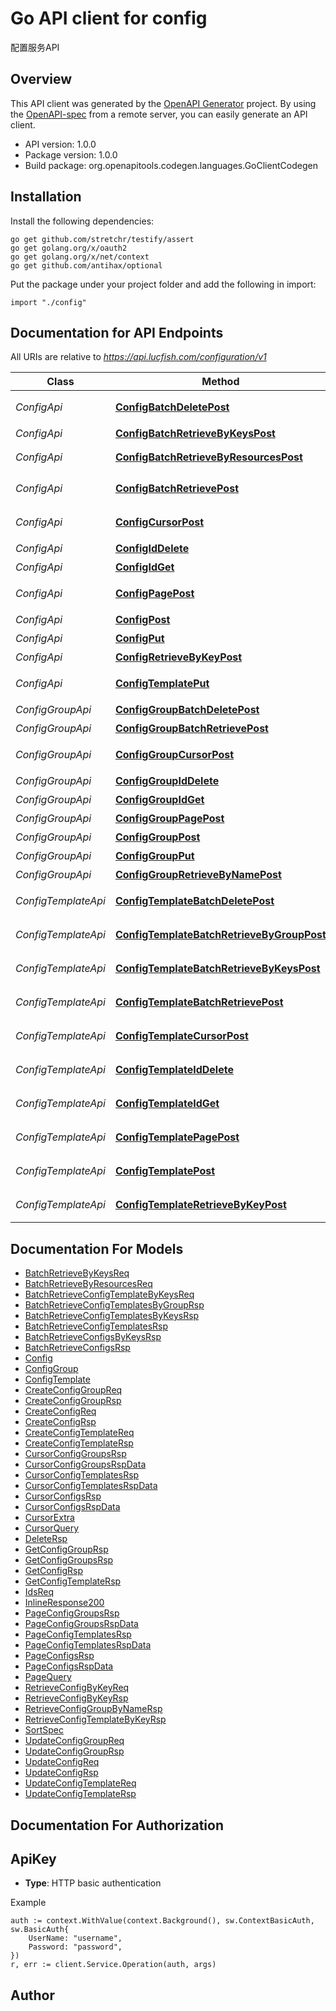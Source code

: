# Go API client for config

配置服务API

## Overview
This API client was generated by the [OpenAPI Generator](https://openapi-generator.tech) project.  By using the [OpenAPI-spec](https://www.openapis.org/) from a remote server, you can easily generate an API client.

- API version: 1.0.0
- Package version: 1.0.0
- Build package: org.openapitools.codegen.languages.GoClientCodegen

## Installation

Install the following dependencies:

```shell
go get github.com/stretchr/testify/assert
go get golang.org/x/oauth2
go get golang.org/x/net/context
go get github.com/antihax/optional
```

Put the package under your project folder and add the following in import:

```golang
import "./config"
```

## Documentation for API Endpoints

All URIs are relative to *https://api.lucfish.com/configuration/v1*

Class | Method | HTTP request | Description
------------ | ------------- | ------------- | -------------
*ConfigApi* | [**ConfigBatchDeletePost**](docs/ConfigApi.md#configbatchdeletepost) | **Post** /config/batchDelete | 批量删除配置
*ConfigApi* | [**ConfigBatchRetrieveByKeysPost**](docs/ConfigApi.md#configbatchretrievebykeyspost) | **Post** /config/batchRetrieveByKeys | 查询配置
*ConfigApi* | [**ConfigBatchRetrieveByResourcesPost**](docs/ConfigApi.md#configbatchretrievebyresourcespost) | **Post** /config/batchRetrieveByResources | 查询配置
*ConfigApi* | [**ConfigBatchRetrievePost**](docs/ConfigApi.md#configbatchretrievepost) | **Post** /config/batchRetrieve | 批量查询配置
*ConfigApi* | [**ConfigCursorPost**](docs/ConfigApi.md#configcursorpost) | **Post** /config/cursor | Cursor查询配置
*ConfigApi* | [**ConfigIdDelete**](docs/ConfigApi.md#configiddelete) | **Delete** /config/{id} | 删除配置
*ConfigApi* | [**ConfigIdGet**](docs/ConfigApi.md#configidget) | **Get** /config/{id} | 查询配置
*ConfigApi* | [**ConfigPagePost**](docs/ConfigApi.md#configpagepost) | **Post** /config/page | Page查询配置
*ConfigApi* | [**ConfigPost**](docs/ConfigApi.md#configpost) | **Post** /config | 创建配置
*ConfigApi* | [**ConfigPut**](docs/ConfigApi.md#configput) | **Put** /config | 更新配置
*ConfigApi* | [**ConfigRetrieveByKeyPost**](docs/ConfigApi.md#configretrievebykeypost) | **Post** /config/retrieveByKey | 查询配置
*ConfigApi* | [**ConfigTemplatePut**](docs/ConfigApi.md#configtemplateput) | **Put** /configTemplate | 更新配置模版
*ConfigGroupApi* | [**ConfigGroupBatchDeletePost**](docs/ConfigGroupApi.md#configgroupbatchdeletepost) | **Post** /configGroup/batchDelete | 批量删除组
*ConfigGroupApi* | [**ConfigGroupBatchRetrievePost**](docs/ConfigGroupApi.md#configgroupbatchretrievepost) | **Post** /configGroup/batchRetrieve | 批量查询组
*ConfigGroupApi* | [**ConfigGroupCursorPost**](docs/ConfigGroupApi.md#configgroupcursorpost) | **Post** /configGroup/cursor | Cursor查询组
*ConfigGroupApi* | [**ConfigGroupIdDelete**](docs/ConfigGroupApi.md#configgroupiddelete) | **Delete** /configGroup/{id} | 删除组
*ConfigGroupApi* | [**ConfigGroupIdGet**](docs/ConfigGroupApi.md#configgroupidget) | **Get** /configGroup/{id} | 查询组
*ConfigGroupApi* | [**ConfigGroupPagePost**](docs/ConfigGroupApi.md#configgrouppagepost) | **Post** /configGroup/page | Page查询组
*ConfigGroupApi* | [**ConfigGroupPost**](docs/ConfigGroupApi.md#configgrouppost) | **Post** /configGroup | 创建组
*ConfigGroupApi* | [**ConfigGroupPut**](docs/ConfigGroupApi.md#configgroupput) | **Put** /configGroup | 更新组
*ConfigGroupApi* | [**ConfigGroupRetrieveByNamePost**](docs/ConfigGroupApi.md#configgroupretrievebynamepost) | **Post** /configGroup/retrieveByName | 查询组
*ConfigTemplateApi* | [**ConfigTemplateBatchDeletePost**](docs/ConfigTemplateApi.md#configtemplatebatchdeletepost) | **Post** /configTemplate/batchDelete | 批量删除配置模版
*ConfigTemplateApi* | [**ConfigTemplateBatchRetrieveByGroupPost**](docs/ConfigTemplateApi.md#configtemplatebatchretrievebygrouppost) | **Post** /configTemplate/batchRetrieveByGroup | 查询配置模版
*ConfigTemplateApi* | [**ConfigTemplateBatchRetrieveByKeysPost**](docs/ConfigTemplateApi.md#configtemplatebatchretrievebykeyspost) | **Post** /configTemplate/batchRetrieveByKeys | 查询配置模版
*ConfigTemplateApi* | [**ConfigTemplateBatchRetrievePost**](docs/ConfigTemplateApi.md#configtemplatebatchretrievepost) | **Post** /configTemplate/batchRetrieve | 批量查询配置模版
*ConfigTemplateApi* | [**ConfigTemplateCursorPost**](docs/ConfigTemplateApi.md#configtemplatecursorpost) | **Post** /configTemplate/cursor | Cursor查询配置模版
*ConfigTemplateApi* | [**ConfigTemplateIdDelete**](docs/ConfigTemplateApi.md#configtemplateiddelete) | **Delete** /configTemplate/{id} | 删除配置模版
*ConfigTemplateApi* | [**ConfigTemplateIdGet**](docs/ConfigTemplateApi.md#configtemplateidget) | **Get** /configTemplate/{id} | 查询配置模版
*ConfigTemplateApi* | [**ConfigTemplatePagePost**](docs/ConfigTemplateApi.md#configtemplatepagepost) | **Post** /configTemplate/page | Page查询配置模版
*ConfigTemplateApi* | [**ConfigTemplatePost**](docs/ConfigTemplateApi.md#configtemplatepost) | **Post** /configTemplate | 创建配置模版
*ConfigTemplateApi* | [**ConfigTemplateRetrieveByKeyPost**](docs/ConfigTemplateApi.md#configtemplateretrievebykeypost) | **Post** /configTemplate/retrieveByKey | 查询配置模版


## Documentation For Models

 - [BatchRetrieveByKeysReq](docs/BatchRetrieveByKeysReq.md)
 - [BatchRetrieveByResourcesReq](docs/BatchRetrieveByResourcesReq.md)
 - [BatchRetrieveConfigTemplateByKeysReq](docs/BatchRetrieveConfigTemplateByKeysReq.md)
 - [BatchRetrieveConfigTemplatesByGroupRsp](docs/BatchRetrieveConfigTemplatesByGroupRsp.md)
 - [BatchRetrieveConfigTemplatesByKeysRsp](docs/BatchRetrieveConfigTemplatesByKeysRsp.md)
 - [BatchRetrieveConfigTemplatesRsp](docs/BatchRetrieveConfigTemplatesRsp.md)
 - [BatchRetrieveConfigsByKeysRsp](docs/BatchRetrieveConfigsByKeysRsp.md)
 - [BatchRetrieveConfigsRsp](docs/BatchRetrieveConfigsRsp.md)
 - [Config](docs/Config.md)
 - [ConfigGroup](docs/ConfigGroup.md)
 - [ConfigTemplate](docs/ConfigTemplate.md)
 - [CreateConfigGroupReq](docs/CreateConfigGroupReq.md)
 - [CreateConfigGroupRsp](docs/CreateConfigGroupRsp.md)
 - [CreateConfigReq](docs/CreateConfigReq.md)
 - [CreateConfigRsp](docs/CreateConfigRsp.md)
 - [CreateConfigTemplateReq](docs/CreateConfigTemplateReq.md)
 - [CreateConfigTemplateRsp](docs/CreateConfigTemplateRsp.md)
 - [CursorConfigGroupsRsp](docs/CursorConfigGroupsRsp.md)
 - [CursorConfigGroupsRspData](docs/CursorConfigGroupsRspData.md)
 - [CursorConfigTemplatesRsp](docs/CursorConfigTemplatesRsp.md)
 - [CursorConfigTemplatesRspData](docs/CursorConfigTemplatesRspData.md)
 - [CursorConfigsRsp](docs/CursorConfigsRsp.md)
 - [CursorConfigsRspData](docs/CursorConfigsRspData.md)
 - [CursorExtra](docs/CursorExtra.md)
 - [CursorQuery](docs/CursorQuery.md)
 - [DeleteRsp](docs/DeleteRsp.md)
 - [GetConfigGroupRsp](docs/GetConfigGroupRsp.md)
 - [GetConfigGroupsRsp](docs/GetConfigGroupsRsp.md)
 - [GetConfigRsp](docs/GetConfigRsp.md)
 - [GetConfigTemplateRsp](docs/GetConfigTemplateRsp.md)
 - [IdsReq](docs/IdsReq.md)
 - [InlineResponse200](docs/InlineResponse200.md)
 - [PageConfigGroupsRsp](docs/PageConfigGroupsRsp.md)
 - [PageConfigGroupsRspData](docs/PageConfigGroupsRspData.md)
 - [PageConfigTemplatesRsp](docs/PageConfigTemplatesRsp.md)
 - [PageConfigTemplatesRspData](docs/PageConfigTemplatesRspData.md)
 - [PageConfigsRsp](docs/PageConfigsRsp.md)
 - [PageConfigsRspData](docs/PageConfigsRspData.md)
 - [PageQuery](docs/PageQuery.md)
 - [RetrieveConfigByKeyReq](docs/RetrieveConfigByKeyReq.md)
 - [RetrieveConfigByKeyRsp](docs/RetrieveConfigByKeyRsp.md)
 - [RetrieveConfigGroupByNameRsp](docs/RetrieveConfigGroupByNameRsp.md)
 - [RetrieveConfigTemplateByKeyRsp](docs/RetrieveConfigTemplateByKeyRsp.md)
 - [SortSpec](docs/SortSpec.md)
 - [UpdateConfigGroupReq](docs/UpdateConfigGroupReq.md)
 - [UpdateConfigGroupRsp](docs/UpdateConfigGroupRsp.md)
 - [UpdateConfigReq](docs/UpdateConfigReq.md)
 - [UpdateConfigRsp](docs/UpdateConfigRsp.md)
 - [UpdateConfigTemplateReq](docs/UpdateConfigTemplateReq.md)
 - [UpdateConfigTemplateRsp](docs/UpdateConfigTemplateRsp.md)


## Documentation For Authorization



## ApiKey

- **Type**: HTTP basic authentication

Example

```golang
auth := context.WithValue(context.Background(), sw.ContextBasicAuth, sw.BasicAuth{
    UserName: "username",
    Password: "password",
})
r, err := client.Service.Operation(auth, args)
```



## Author



